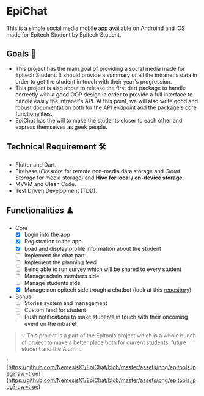 # EpiChat

This is a simple social media mobile app available on Androind and iOS made for Epitech Student by Epitech Student. 


## Goals 📌

- This project has the main goal of providing a social media made for Epitech Student. It should provide a summary of all the intranet's data in order to get the student in touch with their year's progression.
- This project is also about to release the first dart package to handle correctly with a good OOP design in order to provide a full interface to handle easily the intranet's API. At this point, we will also write good and robust documentation both for the API endpoint and the package's core functionalities.
- EpiChat has the will to make the students closer to each other and express themselves as geek people.

## Technical Requirement 🛠️

- Flutter and Dart.
- Firebase (*Firestore* for remote non-media data storage and *Cloud Storage* for media storage) and  **Hive for local / on-device storage.**
- MVVM and Clean Code.
- Test Driven Development (TDD).

## Functionalities ♟️

- Core
    - [x]  Login into the app
    - [x]  Registration to the app
    - [x]  Load and display profile information about the student
    - [ ]  Implement the chat part
    - [ ]  Implement the planning feed
    - [ ]  Being able to run survey which will be shared to every student
    - [ ]  Manage admin members side
    - [ ]  Manage students side
    - [x]  Manage non epitech side trough a chatbot (look at this [repository](https://github.com/NemesisX1/FlutterChatBot))
- Bonus
    - [ ]  Stories system and management
    - [ ]  Custom feed for student
    - [ ]  Push notifications to make students in touch with their oncoming event on the intranet

>:bulb: This project is a part of the Epitools project which is a whole bunch of project to make a better place both for current students, future student and the Alumni.

![https://github.com/NemesisX1/EpiChat/blob/master/assets/png/epitools.jpeg?raw=true](https://github.com/NemesisX1/EpiChat/blob/master/assets/png/epitools.jpeg?raw=true)
